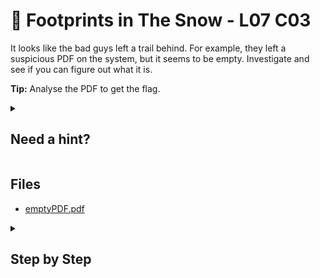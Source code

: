 # 🎿 Footprints in The Snow - L07 C03

It looks like the bad guys left a trail behind. For example, they left a suspicious PDF on the system, but it seems to be empty. Investigate and see if you can figure out what it is.

**Tip:** Analyse the PDF to get the flag.

<details><summary>

## Need a hint?</summary>

> 💡 Hint: PDF parsers can be useful in analyzing PDF's. Also, strange object?

</details>

## Files

- [emptyPDF.pdf](/assets/footprintsinthesnow1.pdf)

<details><summary>

## Step by Step</summary>

- Download the file and either view the file contents with `cat filename`or a pdf parser with a command such as `pdf-parser filename`
- Digging around through there, you should spot a section labeled as "fonts" with a series of hex numbers hidden nearby
- Decoding this string of numbers  into ASCII gives you the flag

`flag: h1d1ng_am0ng_t3h_f0nt5`

</details>
